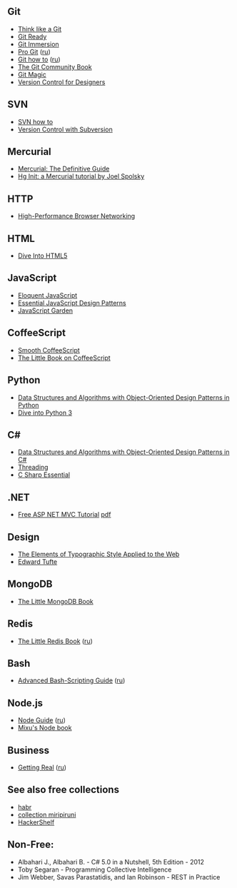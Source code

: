 ## Git
*   [Think like a Git](http://think-like-a-git.net/)
*   [Git Ready](http://gitready.com/)
*   [Git Immersion](http://gitimmersion.com/)
*   [Pro Git](http://progit.org/book/) ([ru](http://git-scm.com/book/ru/))
*   [Git how to](http://githowto.com/) ([ru](http://githowto.com/ru))
*   [The Git Community Book](http://book.git-scm.com/)
*   [Git Magic](http://www-cs-students.stanford.edu/~blynn/gitmagic/)
*   [Version Control for Designers](http://hoth.entp.com/output/git_for_designers.html)

## SVN
*   [SVN how to](http://svnhowto.com/)
*   [ Version Control with Subversion](http://svnbook.red-bean.com/index.en.html)

## Mercurial
*   [Mercurial: The Definitive Guide](http://hgbook.red-bean.com/read/)
*   [Hg Init: a Mercurial tutorial by Joel Spolsky](http://hginit.com/)

## HTTP
*   [High-Performance Browser Networking](http://chimera.labs.oreilly.com/books/1230000000545/index.html)

## HTML
*   [Dive Into HTML5](http://diveinto.html5doctor.com/)

## JavaScript
*   [Eloquent JavaScript](http://eloquentjavascript.net/contents.html)
*   [Essential JavaScript Design Patterns](http://addyosmani.com/resources/essentialjsdesignpatterns/book/)
*   [JavaScript Garden](http://bonsaiden.github.io/JavaScript-Garden/)

## CoffeeScript
*   [Smooth CoffeeScript](http://autotelicum.github.io/Smooth-CoffeeScript/interactive/interactive-coffeescript.html)
*   [The Little Book on CoffeeScript](http://arcturo.github.io/library/coffeescript/index.html)


## Python
*   [Data Structures and Algorithms with Object-Oriented Design Patterns in Python](http://www.brpreiss.com/books/opus7/)
*   [Dive into Python 3](http://www.diveinto.org/python3/)

## C#
*   [Data Structures and Algorithms with Object-Oriented Design Patterns in C#](http://www.brpreiss.com/books/opus6/)
*   [Threading](http://www.albahari.com/threading/)
*   [C Sharp Essential](http://www.techotopia.com/index.php/C_Sharp_Essentials)

## .NET
*   [Free ASP NET MVC Tutorial](http://weblogs.asp.net/scottgu/archive/2009/03/10/free-asp-net-mvc-ebook-tutorial.aspx)
[pdf](http://aspnetmvcbook.s3.amazonaws.com/aspnetmvc-nerdinner_v1.pdf)

## Design
*   [The Elements of Typographic Style Applied to the Web](http://webtypography.net/toc/)
*   [Edward Tufte](http://edwardtufte.ru/)

## MongoDB
*   [The Little MongoDB Book](http://jsman.ru/mongo-book/)

## Redis
*   [The Little Redis Book](https://github.com/karlseguin/the-little-redis-book) ([ru](https://github.com/kondratovich/the-little-redis-book))

## Bash
*   [Advanced Bash-Scripting Guide](http://tldp.org/LDP/abs/html/) ([ru](http://www.opennet.ru/docs/RUS/bash_scripting_guide/))

## Node.js
*   [Node Guide](http://nodeguide.com/) ([ru](http://nodeguide.ru/doc/dailyjs-nodepad/#))
*   [Mixu's Node book](http://book.mixu.net/node/)

## Business
*   [Getting Real](http://gettingreal.37signals.com/) ([ru](http://gettingreal.37signals.com/GR_rus.php#ch01))

## See also free collections
*   [habr](http://habrahabr.ru/post/191312/)
*   [collection miripiruni](https://github.com/miripiruni/frontdesk)
*   [HackerShelf](http://hackershelf.com/browse/)

## Non-Free:
*   Albahari J., Albahari B. - C# 5.0 in a Nutshell, 5th Edition - 2012
*   Toby Segaran - Programming Collective Intelligence
*   Jim Webber, Savas Parastatidis, and Ian Robinson - REST in Practice
